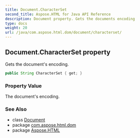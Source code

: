 ```yaml
---
title: Document.CharacterSet
second_title: Aspose.HTML for Java API Reference
description: Document property. Gets the documents encoding
type: docs
weight: 20
url: /java/com.aspose.html.dom/document/characterset/
---
```

## Document.CharacterSet property

Gets the document's encoding.

```java
public String CharacterSet { get; }
```

### Property Value

The document's encoding.

### See Also

* class [Document](../)
* package [com.aspose.html.dom](../../document/)
* package [Aspose.HTML](../../../)
